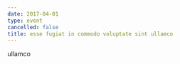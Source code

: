 ```yaml
---
date: 2017-04-01
type: event
cancelled: false
title: esse fugiat in commodo voluptate sint ullamco
---
```

ullamco